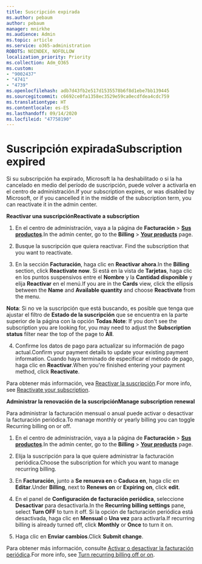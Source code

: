 ```yaml
---
title: Suscripción expirada
ms.author: pebaum
author: pebaum
manager: mnirkhe
ms.audience: Admin
ms.topic: article
ms.service: o365-administration
ROBOTS: NOINDEX, NOFOLLOW
localization_priority: Priority
ms.collection: Adm_O365
ms.custom:
- "9002437"
- "4741"
- "4739"
ms.openlocfilehash: adb7d43fb2e517d1535578b6f8d1ebe7bb139445
ms.sourcegitcommit: c6692ce0fa1358ec3529e59ca0ecdfdea4cdc759
ms.translationtype: HT
ms.contentlocale: es-ES
ms.lasthandoff: 09/14/2020
ms.locfileid: "47758190"
---
```

# <a name="subscription-expired"></a><span data-ttu-id="71f05-102">Suscripción expirada</span><span class="sxs-lookup"><span data-stu-id="71f05-102">Subscription expired</span></span>

<span data-ttu-id="71f05-103">Si su subscripción ha expirado, Microsoft la ha deshabilitado o si la ha cancelado en medio del período de suscripción, puede volver a activarla en el centro de administración.</span><span class="sxs-lookup"><span data-stu-id="71f05-103">If your subscription expires, or was disabled by Microsoft, or if you cancelled it in the middle of the subscription term, you can reactivate it in the admin center.</span></span>

<span data-ttu-id="71f05-104">**Reactivar una suscripción**</span><span class="sxs-lookup"><span data-stu-id="71f05-104">**Reactivate a subscription**</span></span>

1. <span data-ttu-id="71f05-105">En el centro de administración, vaya a la página de **Facturación** > **[Sus productos](https://go.microsoft.com/fwlink/p/?linkid=842054)**.</span><span class="sxs-lookup"><span data-stu-id="71f05-105">In the admin center, go to the **Billing** > **[Your products](https://go.microsoft.com/fwlink/p/?linkid=842054)** page.</span></span>

2. <span data-ttu-id="71f05-106">Busque la suscripción que quiera reactivar. </span><span class="sxs-lookup"><span data-stu-id="71f05-106">Find the subscription that you want to reactivate.</span></span>

3. <span data-ttu-id="71f05-107">En la sección **Facturación**, haga clic en **Reactivar ahora**.</span><span class="sxs-lookup"><span data-stu-id="71f05-107">In the **Billing** section, click **Reactivate now**.</span></span> <span data-ttu-id="71f05-108">Si está en la vista de **Tarjetas**, haga clic en los puntos suspensivos entre el **Nombre** y la **Cantidad disponible** y elija **Reactivar** en el menú.</span><span class="sxs-lookup"><span data-stu-id="71f05-108">If you are in the **Cards** view, click the ellipsis between the **Name** and **Available quantity** and choose **Reactivate** from the menu.</span></span>

<span data-ttu-id="71f05-109">**Nota**: Si no ve la suscripción que está buscando, es posible que tenga que ajustar el filtro de **Estado de la suscripción** que se encuentra en la parte superior de la página con la opción **Todas**.</span><span class="sxs-lookup"><span data-stu-id="71f05-109">**Note**: If you don't see the subscription you are looking for, you may need to adjust the **Subscription status** filter near the top of the page to **All**.</span></span>

4. <span data-ttu-id="71f05-110">Confirme los datos de pago para actualizar su información de pago actual.</span><span class="sxs-lookup"><span data-stu-id="71f05-110">Confirm your payment details to update your existing payment information.</span></span> <span data-ttu-id="71f05-111">Cuando haya terminado de especificar el método de pago, haga clic en **Reactivar**.</span><span class="sxs-lookup"><span data-stu-id="71f05-111">When you're finished entering your payment method, click **Reactivate**.</span></span>

<span data-ttu-id="71f05-112">Para obtener más información, vea [Reactivar la suscripción](https://docs.microsoft.com/microsoft-365/commerce/subscriptions/reactivate-your-subscription).</span><span class="sxs-lookup"><span data-stu-id="71f05-112">For more info, see [Reactivate your subscription](https://docs.microsoft.com/microsoft-365/commerce/subscriptions/reactivate-your-subscription).</span></span>

<span data-ttu-id="71f05-113">**Administrar la renovación de la suscripción**</span><span class="sxs-lookup"><span data-stu-id="71f05-113">**Manage subscription renewal**</span></span>

<span data-ttu-id="71f05-114">Para administrar la facturación mensual o anual puede activar o desactivar la facturación periódica.</span><span class="sxs-lookup"><span data-stu-id="71f05-114">To manage monthly or yearly billing you can toggle Recurring billing on or off.</span></span>

1. <span data-ttu-id="71f05-115">En el centro de administración, vaya a la página de **Facturación** > **[Sus productos](https://go.microsoft.com/fwlink/p/?linkid=842054)**.</span><span class="sxs-lookup"><span data-stu-id="71f05-115">In the admin center, go to the **Billing** > **[Your products](https://go.microsoft.com/fwlink/p/?linkid=842054)** page.</span></span>

2. <span data-ttu-id="71f05-116">Elija la suscripción para la que quiere administrar la facturación periódica.</span><span class="sxs-lookup"><span data-stu-id="71f05-116">Choose the subscription for which you want to manage recurring billing.</span></span>

3. <span data-ttu-id="71f05-117">En **Facturación**, junto a **Se renueva en** o **Caduca en**, haga clic en **Editar**.</span><span class="sxs-lookup"><span data-stu-id="71f05-117">Under **Billing**, next to **Renews on** or **Expiring on**, click **edit**.</span></span>

4. <span data-ttu-id="71f05-118">En el panel de **Configuración de facturación periódica**, seleccione **Desactivar** para desactivarla.</span><span class="sxs-lookup"><span data-stu-id="71f05-118">In the **Recurring billing settings** pane, select **Turn OFF** to turn it off.</span></span> <span data-ttu-id="71f05-119">Si la opción de facturación periódica está desactivada, haga clic en **Mensual** o **Una vez** para activarla.</span><span class="sxs-lookup"><span data-stu-id="71f05-119">If recurring billing is already turned off, click **Monthly** or **Once** to turn it on.</span></span>

5. <span data-ttu-id="71f05-120">Haga clic en **Enviar cambios**.</span><span class="sxs-lookup"><span data-stu-id="71f05-120">Click **Submit change**.</span></span>

<span data-ttu-id="71f05-121">Para obtener más información, consulte [Activar o desactivar la facturación periódica](https://docs.microsoft.com/microsoft-365/commerce/subscriptions/renew-your-subscription#turn-recurring-billing-off-or-on).</span><span class="sxs-lookup"><span data-stu-id="71f05-121">For more info, see [Turn recurring billing off or on](https://docs.microsoft.com/microsoft-365/commerce/subscriptions/renew-your-subscription#turn-recurring-billing-off-or-on).</span></span>
